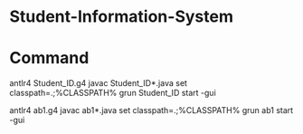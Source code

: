 # Student-Information-System

# Command
antlr4 Student_ID.g4
javac Student_ID*.java
set classpath=.;%CLASSPATH%
grun Student_ID start -gui

antlr4 ab1.g4
javac ab1*.java
set classpath=.;%CLASSPATH%
grun ab1 start -gui
